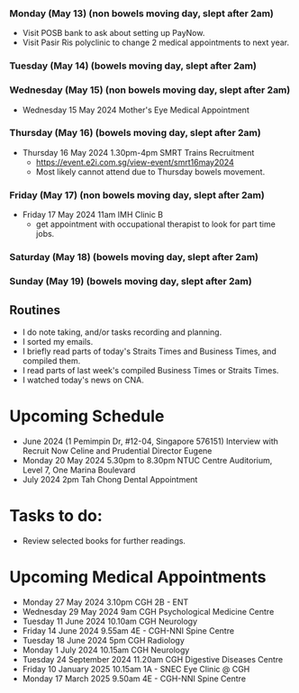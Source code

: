 ### Monday (May 13) (non bowels moving day, slept after 2am)
- Visit POSB bank to ask about setting up PayNow.
- Visit Pasir Ris polyclinic to change 2 medical appointments to next year.

### Tuesday (May 14) (bowels moving day, slept after 2am)


### Wednesday (May 15) (non bowels moving day, slept after 2am)
- Wednesday 15 May 2024 Mother's Eye Medical Appointment


### Thursday (May 16) (bowels moving day, slept after 2am)
- Thursday 16 May 2024 1.30pm-4pm SMRT Trains Recruitment
    - https://event.e2i.com.sg/view-event/smrt16may2024
    - Most likely cannot attend due to Thursday bowels movement.


### Friday (May 17) (non bowels moving day, slept after 2am)
- Friday 17 May 2024 11am IMH Clinic B
    - get appointment with occupational therapist to look for part time jobs.

### Saturday (May 18) (bowels moving day, slept after 2am)


### Sunday (May 19) (bowels moving day, slept after 2am)



## Routines
- I do note taking, and/or tasks recording and planning.
- I sorted my emails.
- I briefly read parts of today's Straits Times and Business Times, and compiled them.
- I read parts of last week's compiled Business Times or Straits Times.
- I watched today's news on CNA.

# Upcoming Schedule
- June 2024 (1 Pemimpin Dr, #12-04, Singapore 576151) Interview with Recruit Now Celine and Prudential Director Eugene
- Monday 20 May 2024 5.30pm to 8.30pm NTUC Centre Auditorium, Level 7, One Marina Boulevard
- July 2024 2pm Tah Chong Dental Appointment

# Tasks to do:
- Review selected books for further readings.

# Upcoming Medical Appointments
- Monday 27 May 2024 3.10pm CGH 2B - ENT
- Wednesday 29 May 2024 9am CGH Psychological Medicine Centre
- Tuesday 11 June 2024 10.10am CGH Neurology
- Friday 14 June 2024 9.55am 4E - CGH-NNI Spine Centre
- Tuesday 18 June 2024 5pm CGH Radiology
- Monday 1 July 2024 10.15am CGH Neurology
- Tuesday 24 September 2024 11.20am CGH Digestive Diseases Centre
- Friday 10 January 2025 10.15am 1A - SNEC Eye Clinic @ CGH
- Monday 17 March 2025 9.50am 4E - CGH-NNI Spine Centre
